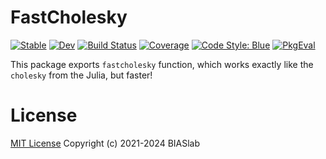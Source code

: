 # FastCholesky

[![Stable](https://img.shields.io/badge/docs-stable-blue.svg)](https://biaslab.github.io/FastCholesky.jl/stable/)
[![Dev](https://img.shields.io/badge/docs-dev-blue.svg)](https://biaslab.github.io/FastCholesky.jl/dev/)
[![Build Status](https://github.com/biaslab/FastCholesky.jl/actions/workflows/CI.yml/badge.svg?branch=main)](https://github.com/biaslab/FastCholesky.jl/actions/workflows/CI.yml?query=branch%3Amain)
[![Coverage](https://codecov.io/gh/biaslab/FastCholesky.jl/branch/main/graph/badge.svg)](https://codecov.io/gh/biaslab/FastCholesky.jl)
[![Code Style: Blue](https://img.shields.io/badge/code%20style-blue-4495d1.svg)](https://github.com/invenia/BlueStyle)
[![PkgEval](https://JuliaCI.github.io/NanosoldierReports/pkgeval_badges/F/FastCholesky.svg)](https://JuliaCI.github.io/NanosoldierReports/pkgeval_badges/F/FastCholesky.html)

This package exports `fastcholesky` function, which works exactly like the `cholesky` from the Julia, but faster!


# License

[MIT License](LICENSE) Copyright (c) 2021-2024 BIASlab
